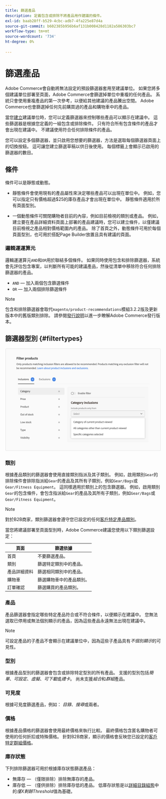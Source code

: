 ```yaml
---
title: 篩選產品
description: 定義包含或排除不將產品用作建議的條件。
exl-id: baab28ff-b529-4cbc-adb7-4fa225e87d4a
source-git-commit: b602385b956b6af131b008428d1182a586303bc7
workflow-type: tm+mt
source-wordcount: '734'
ht-degree: 0%

---
```


# 篩選產品

Adobe Commerce會自動將無法設定的預設篩選器套用至建議單位。 如果您將多個建議單位部署至頁面，Adobe Commerce會篩選掉單位中重複的任何產品。 系統只會使用重複產品的第一次參考，以便給其他建議的產品騰出空間。 Adobe Commerce也會篩選掉任何先前購買過的產品和購物車中的產品。

當您[建立](create.md)建議單位時，您可以定義篩選器來控制哪些產品可以顯示在建議中。 這些篩選器是根據您定義的一組包含或排除條件。 只有符合所有包含條件的產品才會出現在建議中。 不建議使用符合任何排除條件的產品。

您可以設定多個篩選器，並只啟用您想要的篩選器，方法是選取每個篩選器頁面上的切換按鈕。 這可讓您建立篩選草稿以供日後使用。 每個標籤上會顯示已啟用的篩選器的數目。

## 條件

條件可以是靜態或動態。

- 靜態條件會使用現有的產品屬性來決定哪些產品可以出現在單位中。 例如，您可以指定只有價格超過$25的庫存產品才會出現在單位中。 靜態條件適用於所有頁面型別。

- 一個動態條件可關閉購物者目前的內容，例如目前檢視的類別或產品。 例如，建立要在產品詳細資料頁面上部署的產品建議時，您可以建立條件，以僅建議目前檢視之產品相對價格範圍內的產品。 除了首頁之外，動態條件可用於每個頁面型別，也可用於搭配Page Builder放置且具有建議的頁面。

### 邏輯運運算元

邏輯運運算元`AND`和`OR`用於聯結多個條件。 如果同時使用包含和排除篩選器，系統會先評估包含專案，以判斷所有可能的建議產品，然後從清單中移除符合任何排除篩選器的產品。

- `AND` — 加入兩個包含篩選條件
- `OR` — 加入兩個排除篩選條件

>[!NOTE]
>
> 包含和排除篩選器會取代`magento/product-recommendations`模組3.2.2版及更新版本中的舊版類別排除。 請參閱[發行說明](release-notes.md)以進一步瞭解Adobe Commerce發行版本。

## 篩選器型別 {#filtertypes}

![篩選器](assets/rec-conditions.png)

### 類別

根據產品類別的篩選器會使用直接類別指派及其子類別。 例如，啟用類別`Gear`的排除條件會排除指派給`Gear`的產品及其所有子類別，例如`Gear/Bags`或`Gear/Fitness Equipment`。 這同樣適用於類別上的包含篩選器。 例如，啟用類別`Gear`的包含條件，會包含指派給`Gear`的產品及其所有子類別，例如`Gear/Bags`或`Gear/Fitness Equipment`。

>[!NOTE]
>
>對於B2B商家，類別篩選器會遵守您已設定的任何[客戶特定產品類別](https://experienceleague.adobe.com/docs/commerce-admin/catalog/categories/category-permissions.html)。

當您將建議部署至頁面型別時，Adobe Commerce建議您使用以下類別篩選設定：

| 頁面 | 篩選依據 |
|---|---|
| 首頁 | 不要篩選產品。 |
| 類別 | 篩選特定類別中的產品。 |
| 產品詳細資料 | 篩選相同類別中的產品。 |
| 購物車 | 篩選購物車中的產品類別。 |
| 訂單確認 | 篩選購買的產品類別。 |

### 產品

產品篩選器會指定哪些特定產品符合或不符合條件，以便顯示在建議中。 您無法選取已停用或無法個別顯示的產品，因為這些產品永遠無法出現在建議中。

>[!NOTE]
>
>可設定產品的子產品不會顯示在建議單位中，因為這些子產品具有&#x200B;_不個別顯示_&#x200B;的可見性。

### 型別

根據產品型別的篩選器會包含或排除特定型別的所有產品。 支援的型別包括&#x200B;_簡單_、_可設定_、_虛擬_、_可下載_&#x200B;或&#x200B;_禮卡_。 尚未支援&#x200B;_組合_&#x200B;和&#x200B;_群組_&#x200B;產品。

### 可見度

根據可見度篩選產品，例如： _目錄_、_搜尋_&#x200B;或兩者。

### 價格

根據產品價格的篩選器會使用最終價格來執行比較。 最終價格包含匿名購物者可使用的任何折扣或特殊價格。 針對B2B商家，顯示的價格會反映您已設定的[客戶特定群組價格](https://experienceleague.adobe.com/docs/commerce-admin/catalog/products/pricing/pricing-advanced.html)。

### 庫存狀態

下列排除篩選器可用於根據庫存狀態篩選產品：

- 無庫存 — （僅限排除）排除無庫存的產品。
- 庫存低 — （僅供排除）排除庫存低的產品。 低庫存狀態是以[詳細目錄組態](https://experienceleague.adobe.com/docs/commerce-admin/config/catalog/inventory.html)中的&#x200B;_僅X剩餘Threshold_&#x200B;值為基礎。
